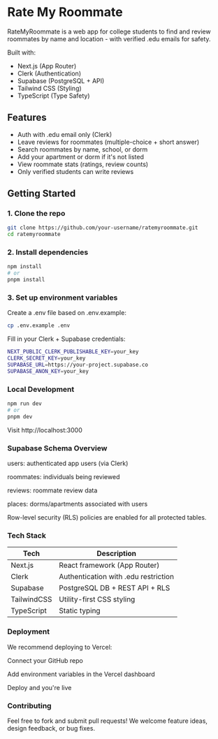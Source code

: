 # Rate My Roommate

RateMyRoommate is a web app for college students to find and review roommates by name and location - with verified .edu emails for safety. 

Built with:

- Next.js (App Router)
- Clerk (Authentication)
- Supabase (PostgreSQL + API)
- Tailwind CSS (Styling)
- TypeScript (Type Safety)

## Features

- Auth with .edu email only (Clerk)
- Leave reviews for roommates (multiple-choice + short answer)
- Search roommates by name, school, or dorm
- Add your apartment or dorm if it's not listed
- View roommate stats (ratings, review counts)
- Only verified students can write reviews

## Getting Started

### 1. Clone the repo

```bash
git clone https://github.com/your-username/ratemyroommate.git
cd ratemyroommate
```
### 2. Install dependencies
```bash
npm install
# or
pnpm install
```
### 3. Set up environment variables
Create a .env file based on .env.example:

```bash
cp .env.example .env
```
Fill in your Clerk + Supabase credentials:
```bash
NEXT_PUBLIC_CLERK_PUBLISHABLE_KEY=your_key
CLERK_SECRET_KEY=your_key
SUPABASE_URL=https://your-project.supabase.co
SUPABASE_ANON_KEY=your_key
```
### Local Development
```bash
npm run dev
# or
pnpm dev
```
Visit http://localhost:3000

### Supabase Schema Overview
users: authenticated app users (via Clerk)

roommates: individuals being reviewed

reviews: roommate review data

places: dorms/apartments associated with users

Row-level security (RLS) policies are enabled for all protected tables.

### Tech Stack
|Tech	| Description|
|-----|------|
|Next.js | React framework (App Router)|
|Clerk |	Authentication with .edu restriction|
|Supabase |	PostgreSQL DB + REST API + RLS|
|TailwindCSS |	Utility-first CSS styling|
|TypeScript |	Static typing|

### Deployment
We recommend deploying to Vercel:

Connect your GitHub repo

Add environment variables in the Vercel dashboard

Deploy and you're live 

### Contributing
Feel free to fork and submit pull requests!
We welcome feature ideas, design feedback, or bug fixes.


